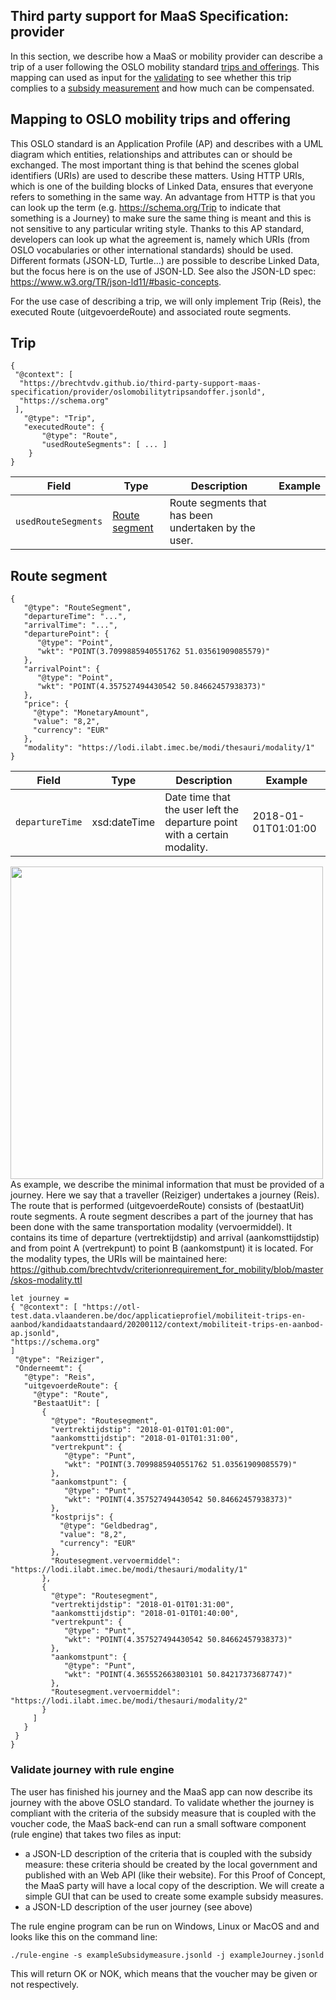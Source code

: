 ## Third party support for MaaS Specification: provider

In this section, we describe how a MaaS or mobility provider can describe a trip of a user following the OSLO mobility standard [trips and offerings](https://otl-test.data.vlaanderen.be/doc/applicatieprofiel/mobiliteit-trips-en-aanbod/kandidaatstandaard/20200112). This mapping can used as input for the [validating](#validator) to see whether this trip complies to a [subsidy measurement](#https://github.com/brechtvdv/third-party-support-maas-specification/tree/master/agency#subsidy-measurement-for-mobility-trips) and how much can be compensated.

## Mapping to OSLO mobility trips and offering

This OSLO standard is an Application Profile (AP) and describes with a UML diagram which entities, relationships and attributes can or should be exchanged. The most important thing is that behind the scenes global identifiers (URIs) are used to describe these matters. Using HTTP URIs, which is one of the building blocks of Linked Data, ensures that everyone refers to something in the same way. An advantage from HTTP is that you can look up the term (e.g. https://schema.org/Trip to indicate that something is a Journey) to make sure the same thing is meant and this is not sensitive to any particular writing style. Thanks to this AP standard, developers can look up what the agreement is, namely which URIs (from OSLO vocabularies or other international standards) should be used. Different formats (JSON-LD, Turtle...) are possible to describe Linked Data, but the focus here is on the use of JSON-LD. See also the JSON-LD spec: https://www.w3.org/TR/json-ld11/#basic-concepts. 

For the use case of describing a trip, we will only implement Trip (Reis), the executed Route (uitgevoerdeRoute) and associated route segments.

## Trip
```
{
 "@context": [
  "https://brechtvdv.github.io/third-party-support-maas-specification/provider/oslomobilitytripsandoffer.jsonld",
  "https://schema.org"
 ],
   "@type": "Trip",
   "executedRoute": {
       "@type": "Route",
       "usedRouteSegments": [ ... ]
    }
}
```

| Field        | Type | Description       | Example                                 |
| ------------ | ---- | ----------------- | ------------------------------------------- |
| `usedRouteSegments` | [Route segment](#Route-segment)  | Route segments that has been undertaken by the user.   |  |

## Route segment
```
{
   "@type": "RouteSegment",
   "departureTime": "...",
   "arrivalTime": "...",
   "departurePoint": { 
      "@type": "Point",
      "wkt": "POINT(3.7099885940551762 51.03561909085579)"
   },
   "arrivalPoint": { 
      "@type": "Point",
      "wkt": "POINT(4.357527494430542 50.84662457938373)"
   },
   "price": {
     "@type": "MonetaryAmount",
     "value": "8,2",
     "currency": "EUR"
   },
   "modality": "https://lodi.ilabt.imec.be/modi/thesauri/modality/1"
}
```

| Field        | Type | Description       | Example                                 |
| ------------ | ---- | ----------------- | ------------------------------------------- |
| `departureTime` | xsd:dateTime  | Date time that the user left the departure point with a certain modality.  |  2018-01-01T01:01:00 |




<a href="https://github.com/brechtvdv/third_party_payment_maas/blob/master/provider/oslo-reis.PNG"><img src="https://github.com/brechtvdv/third_party_payment_maas/blob/master/provider/oslo-reis.PNG" align="left" height="500" width="auto" ></a>

As example, we describe the minimal information that must be provided of a journey. Here we say that a traveller (Reiziger) undertakes a journey (Reis). The route that is performed (uitgevoerdeRoute) consists of (bestaatUit) route segments. A route segment describes a part of the journey that has been done with the same transportation modality (vervoermiddel). It contains its time of departure (vertrektijdstip) and arrival (aankomsttijdstip) and from point A (vertrekpunt) to point B (aankomstpunt) it is located. 
For the modality types, the URIs will be maintained here: https://github.com/brechtvdv/criterionrequirement_for_mobility/blob/master/skos-modality.ttl 

```
let journey = 
{ "@context": [ "https://otl-test.data.vlaanderen.be/doc/applicatieprofiel/mobiliteit-trips-en-aanbod/kandidaatstandaard/20200112/context/mobiliteit-trips-en-aanbod-ap.jsonld",
"https://schema.org"
]
 "@type": "Reiziger",
 "Onderneemt": {
   "@type": "Reis",
   "uitgevoerdeRoute": {
     "@type": "Route",
     "BestaatUit": [
       {
         "@type": "Routesegment",
         "vertrektijdstip": "2018-01-01T01:01:00",
         "aankomsttijdstip": "2018-01-01T01:31:00",
         "vertrekpunt": { 
            "@type": "Punt",
            "wkt": "POINT(3.7099885940551762 51.03561909085579)"
         },
         "aankomstpunt": { 
            "@type": "Punt",
            "wkt": "POINT(4.357527494430542 50.84662457938373)"
         },
         "kostprijs": {
           "@type": "Geldbedrag",
           "value": "8,2",
           "currency": "EUR"
         },
         "Routesegment.vervoermiddel": "https://lodi.ilabt.imec.be/modi/thesauri/modality/1"
       },
       {
         "@type": "Routesegment",
         "vertrektijdstip": "2018-01-01T01:31:00",
         "aankomsttijdstip": "2018-01-01T01:40:00",
         "vertrekpunt": { 
            "@type": "Punt",
            "wkt": "POINT(4.357527494430542 50.84662457938373)"
         },
         "aankomstpunt": { 
            "@type": "Punt",
            "wkt": "POINT(4.365552663803101 50.84217373687747)"
         },
         "Routesegment.vervoermiddel": "https://lodi.ilabt.imec.be/modi/thesauri/modality/2"
       }
     ]
   }
 }
}
```

### Validate journey with rule engine

The user has finished his journey and the MaaS app can now describe its journey with the above OSLO standard.
To validate whether the journey is compliant with the criteria of the subsidy measure that is coupled with the voucher code,
the MaaS back-end can run a small software component (rule engine) that takes two files as input:
* a JSON-LD description of the criteria that is coupled with the subsidy measure: these criteria should be created by the local government and published with an Web API (like their website). For this Proof of Concept, the MaaS party will have a local copy of the description. We will create a simple GUI that can be used to create some example subsidy measures.
* a JSON-LD description of the user journey (see above)

The rule engine program can be run on Windows, Linux or MacOS and and looks like this on the command line:
```
./rule-engine -s exampleSubsidymeasure.jsonld -j exampleJourney.jsonld
```
This will return OK or NOK, which means that the voucher may be given or not respectively.
